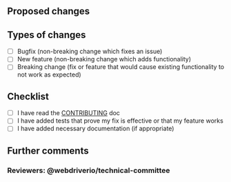## Proposed changes

[//]: # (Describe the big picture of your changes here to communicate to the maintainers why we should accept this pull request. If it fixes a bug or resolves a feature request, be sure to link to that issue.)

## Types of changes

[//]: # (What types of changes does your code introduce to WebdriverIO?)
[//]: # (_Put an `x` in the boxes that apply_)

- [ ] Bugfix (non-breaking change which fixes an issue)
- [ ] New feature (non-breaking change which adds functionality)
- [ ] Breaking change (fix or feature that would cause existing functionality to not work as expected)

## Checklist

[//]: # (_Put an `x` in the boxes that apply. You can also fill these out after creating the PR. If you're unsure about any of them, don't hesitate to ask. We're here to help! This is simply a reminder of what we are going to look for before merging your code._)

- [ ] I have read the [CONTRIBUTING](https://github.com/webdriverio/v5/blob/master/CONTRIBUTING.md) doc
- [ ] I have added tests that prove my fix is effective or that my feature works
- [ ] I have added necessary documentation (if appropriate)

## Further comments

[//]: # (If this is a relatively large or complex change, kick off the discussion by explaining why you chose the solution you did and what alternatives you considered, etc...)

### Reviewers: @webdriverio/technical-committee
